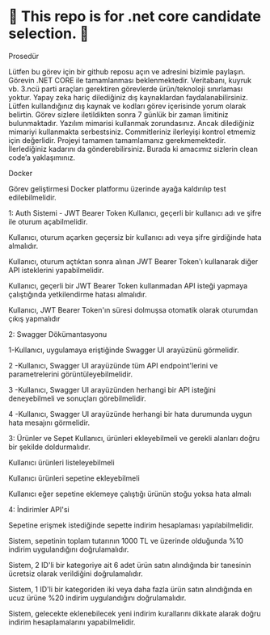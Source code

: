  # 👀 This repo is for .net core candidate selection. 👀 


Prosedür

Lütfen bu görev için bir github reposu açın ve adresini bizimle paylaşın.
Görevin .NET CORE ile tamamlanması beklenmektedir.
Veritabanı, kuyruk vb. 3.ncü parti araçları gerektiren görevlerde ürün/teknoloji sınırlaması yoktur.
Yapay zeka hariç dilediğiniz dış kaynaklardan faydalanabilirsiniz. Lütfen kullandığınız dış kaynak ve kodları görev içerisinde yorum olarak belirtin.
Görev sizlere iletildikten sonra 7 günlük bir zaman limitiniz bulunmaktadır.
Yazılım mimarisi kullanmak zorundasınız. Ancak dilediğiniz mimariyi kullanmakta serbestsiniz.
Commitleriniz ilerleyişi kontrol etmemiz için değerlidir.
Projeyi tamamen tamamlamanız gerekmemektedir. İlerlediğiniz kadarını da gönderebilirsiniz. Burada ki amacımız sizlerin clean code’a yaklaşımınız.

Docker

Görev geliştirmesi Docker platformu üzerinde ayağa kaldırılıp test edilebilmelidir.

1: Auth Sistemi - JWT Bearer Token
Kullanıcı, geçerli bir kullanıcı adı ve şifre ile oturum açabilmelidir.

Kullanıcı, oturum açarken geçersiz bir kullanıcı adı veya şifre girdiğinde hata almalıdır.

Kullanıcı, oturum açtıktan sonra alınan JWT Bearer Token'ı kullanarak diğer API isteklerini yapabilmelidir.

Kullanıcı, geçerli bir JWT Bearer Token kullanmadan API isteği yapmaya çalıştığında yetkilendirme hatası almalıdır.

Kullanıcı, JWT Bearer Token'ın süresi dolmuşsa otomatik olarak oturumdan çıkış yapmalıdır


2: Swagger Dökümantasyonu

1-Kullanıcı, uygulamaya eriştiğinde Swagger UI arayüzünü görmelidir.

2 -Kullanıcı, Swagger UI arayüzünde tüm API endpoint'lerini ve parametrelerini görüntüleyebilmelidir.

3 -Kullanıcı, Swagger UI arayüzünden herhangi bir API isteğini deneyebilmeli ve sonuçları görebilmelidir.

4 -Kullanıcı, Swagger UI arayüzünde herhangi bir hata durumunda uygun hata mesajını görmelidir.


3: Ürünler ve Sepet
 Kullanıcı, ürünleri ekleyebilmeli ve gerekli alanları doğru bir şekilde doldurmalıdır.

Kullanıcı ürünleri listeleyebilmeli

Kullanıcı ürünleri sepetine ekleyebilmeli

Kullanıcı eğer sepetine eklemeye çalıştığı ürünün stoğu yoksa hata almalı 


4: İndirimler API'si

Sepetine erişmek istediğinde sepette indirim hesaplaması yapılabilmelidir.

Sistem, sepetinin toplam tutarının 1000 TL ve üzerinde olduğunda %10 indirim uygulandığını doğrulamalıdır.

Sistem, 2 ID'li bir kategoriye ait 6 adet ürün satın alındığında bir tanesinin ücretsiz olarak verildiğini doğrulamalıdır.

Sistem, 1 ID'li bir kategoriden iki veya daha fazla ürün satın alındığında en ucuz ürüne %20 indirim uygulandığını doğrulamalıdır.

Sistem, gelecekte eklenebilecek yeni indirim kurallarını dikkate alarak doğru indirim hesaplamalarını yapabilmelidir.


